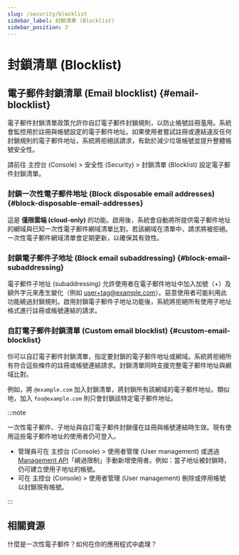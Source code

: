 ```yaml
---
slug: /security/blocklist
sidebar_label: 封鎖清單 (Blocklist)
sidebar_position: 3
---
```


# 封鎖清單 (Blocklist)

## 電子郵件封鎖清單 (Email blocklist) {#email-blocklist}

電子郵件封鎖清單政策允許你自訂電子郵件封鎖規則，以防止帳號註冊濫用。系統會監控用於註冊與帳號設定的電子郵件地址。如果使用者嘗試註冊或連結違反任何封鎖規則的電子郵件地址，系統將拒絕該請求，有助於減少垃圾帳號並提升整體帳號安全性。

請前往 <CloudLink to="/security/blocklist">主控台 (Console) > 安全性 (Security) > 封鎖清單 (Blocklist)</CloudLink> 設定電子郵件封鎖清單。

### 封鎖一次性電子郵件地址 (Block disposable email addresses) {#block-disposable-email-addresses}

這是 **僅限雲端 (cloud-only)** 的功能。啟用後，系統會自動將所提供電子郵件地址的網域與已知一次性電子郵件網域清單比對。若該網域在清單中，請求將被拒絕。一次性電子郵件網域清單會定期更新，以確保其有效性。

### 封鎖電子郵件子地址 (Block email subaddressing) {#block-email-subaddressing}

電子郵件子地址 (subaddressing) 允許使用者在電子郵件地址中加入加號（+）及額外字元來產生變化（例如 user+tag@example.com）。惡意使用者可能利用此功能繞過封鎖規則。啟用封鎖電子郵件子地址功能後，系統將拒絕所有使用子地址格式進行註冊或帳號連結的請求。

### 自訂電子郵件封鎖清單 (Custom email blocklist) {#custom-email-blocklist}

你可以自訂電子郵件封鎖清單，指定要封鎖的電子郵件地址或網域。系統將拒絕所有符合這些條件的註冊或帳號連結請求。封鎖清單同時支援完整電子郵件地址與網域比對。

例如，將 `@example.com` 加入封鎖清單，將封鎖所有該網域的電子郵件地址。類似地，加入 `foo@example.com` 則只會封鎖該特定電子郵件地址。

:::note

一次性電子郵件、子地址與自訂電子郵件封鎖僅在註冊與帳號連結時生效。現有使用這些電子郵件地址的使用者仍可登入。

- 管理員可在 <CloudLink to="/users">主控台 (Console) > 使用者管理 (User management)</CloudLink> 或透過 [Management API](https://openapi.logto.io/operation/operation-createuser)「繞過限制」手動新增使用者。例如：當子地址被封鎖時，仍可建立使用子地址的帳號。
- 可在 <CloudLink to="/users">主控台 (Console) > 使用者管理 (User management)</CloudLink> 刪除或停用帳號以封鎖現有帳號。

:::

## 相關資源

<Url href="https://blog.logto.io/disposable-email">什麼是一次性電子郵件？如何在你的應用程式中處理？</Url>
